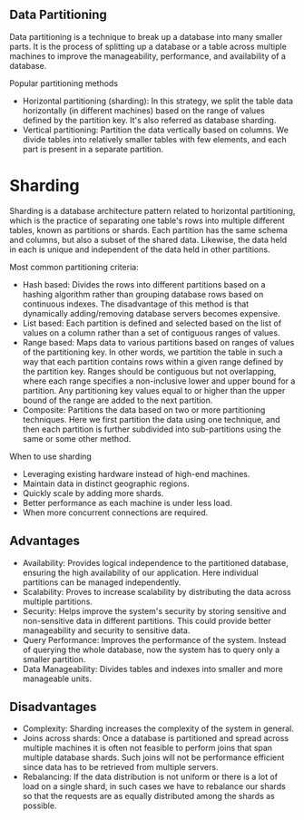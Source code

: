 ## Data Partitioning
Data partitioning is a technique to break up a database into many smaller 
parts. It is the process of splitting up a database or a table across 
multiple machines to improve the manageability, performance, and 
availability of a database.

Popular partitioning methods
- Horizontal partitioning (sharding): In this strategy, we split the table
  data horizontally (in different machines) based on the range of values 
  defined by the partition key. It's also referred as database sharding.
- Vertical partitioning: Partition the data vertically based on columns.
  We divide tables into relatively smaller tables with few elements, and
  each part is present in a separate partition.

# Sharding
Sharding is a database architecture pattern related to horizontal 
partitioning, which is the practice of separating one table's rows into 
multiple different tables, known as partitions or shards. Each partition 
has the same schema and columns, but also a subset of the shared data. 
Likewise, the data held in each is unique and independent of the data held 
in other partitions.

Most common partitioning criteria:
- Hash based: Divides the rows into different partitions based on a hashing 
  algorithm rather than grouping database rows based on continuous indexes.
  The disadvantage of this method is that dynamically adding/removing 
  database servers becomes expensive.
- List based: Each partition is defined and selected based on the list of
  values on a column rather than a set of contiguous ranges of values.
- Range based: Maps data to various partitions based on ranges of values of
  the partitioning key. In other words, we partition the table in such a way
  that each partition contains rows within a given range defined by the
  partition key. Ranges should be contiguous but not overlapping, where each 
  range specifies a non-inclusive lower and upper bound for a partition. Any 
  partitioning key values equal to or higher than the upper bound of the 
  range are added to the next partition.
- Composite: Partitions the data based on two or more partitioning techniques. 
  Here we first partition the data using one technique, and then each 
  partition is further subdivided into sub-partitions using the same or some 
  other method.

When to use sharding
- Leveraging existing hardware instead of high-end machines.
- Maintain data in distinct geographic regions.
- Quickly scale by adding more shards.
- Better performance as each machine is under less load.
- When more concurrent connections are required.

## Advantages
- Availability: Provides logical independence to the partitioned database, 
  ensuring the high availability of our application. Here individual 
  partitions can be managed independently.
- Scalability: Proves to increase scalability by distributing the data 
  across multiple partitions.
- Security: Helps improve the system's security by storing sensitive and 
  non-sensitive data in different partitions. This could provide better 
  manageability and security to sensitive data.
- Query Performance: Improves the performance of the system. Instead of 
  querying the whole database, now the system has to query only a smaller 
  partition.
- Data Manageability: Divides tables and indexes into smaller and more 
  manageable units.

## Disadvantages
- Complexity: Sharding increases the complexity of the system in general.
- Joins across shards: Once a database is partitioned and spread across 
  multiple machines it is often not feasible to perform joins that span 
  multiple database shards. Such joins will not be performance efficient 
  since data has to be retrieved from multiple servers.
- Rebalancing: If the data distribution is not uniform or there is a lot 
  of load on a single shard, in such cases we have to rebalance our shards 
  so that the requests are as equally distributed among the shards as 
  possible.

